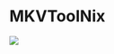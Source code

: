 # MKVToolNix
<a href="https://colab.research.google.com/github.com/AbrarSajid001/MKVToolNix/blob/master/MKVToolNix.ipynb"><img src="https://colab.research.google.com/assets/colab-badge.svg" ></a>
